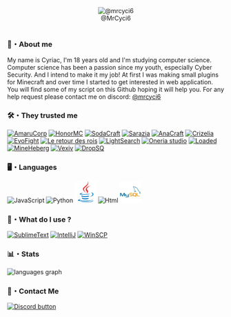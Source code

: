 <div align="center">
  <img style="widht: 150px; height: 150px" src="https://avatars.githubusercontent.com/u/74507367?v=4" alt="@mrcyci6"></img>
</div>
<div align="center">
  <a style="text-decoration: none;" href="https://discord.com/users/1044295629154816010">@MrCyci6</a>
</div>

# 

### 🤙・About me

My name is Cyriac, I'm 18 years old and I'm studying computer science. Computer science has been a passion since my youth, especially Cyber ​​Security. And I intend to make it my job!
At first I was making small plugins for Minecraft and over time I started to get interested in web application. You will find some of my script on this Github hoping it will help you. For any help request please contact me on discord: [@mrcyci6](https://discord.com/users/1044295629154816010)

### 🛠️・They trusted me

<div>
  <a href="https://discord.gg/amaru"><img style="width: 50px; height: 50px;" src="https://cdn.discordapp.com/icons/514923211050188822/8e0ebcbdd1f7776b027a52209791ceb0.webp" alt="AmaruCorp"></a>
  <a href="https://honormc.fr/"><img style="width: 50px; height: 50px;" src="https://cdn.discordapp.com/icons/1106615680217915527/33ecd0b2b8a0f6004bd74b793b1ed96a.webp" alt="HonorMC"></a>
  <a href="https://discord.gg/rncagp9Jus"><img style="width: 50px; height: 50px;" src="https://cdn.discordapp.com/attachments/1054443268940771448/1135870928962736188/03e3d165ccb4965df475f9c06567d199.webp" alt="SodaCraft"></a>
  <a href="https://discord.gg/URuzgZmUcW"><img style="width: 50px; height: 50px;" src="https://cdn.discordapp.com/attachments/1054443268940771448/1135870929474420797/c407708acde548772f05613a184d9afc.webp" alt="Sarazia"></a>
  <a href="https://discord.gg/dAq6VsN38r"><img style="width: 50px; height: 50px;" src="https://cdn.discordapp.com/attachments/1054443268940771448/1135870929235349524/be30324d4f4491ed8a2a31607692aed3.webp" alt="AnaCraft"></a>
  <a href="https://discord.gg/crizelia"><img style="width: 50px; height: 50px;" src="https://cdn.discordapp.com/attachments/1054443268940771448/1135640857446453328/logo.png" alt="Crizelia"></a>
  <a href="https://discord.gg/evofight"><img style="width: 50px; height: 50px;" src="https://cdn.discordapp.com/attachments/1054443268940771448/1135641379054309486/logo.png" alt="EvoFight"></a>
  <a href="https://discord.gg/jvkHEkSSRt"><img style="width: 50px; height: 50px;" src="https://cdn.discordapp.com/attachments/1054443268940771448/1135870767184216134/d27cd9032825d1c9202a2b62f0e67a8a.webp" alt="Le retour des rois"></a>
  <a href="https://discord.gg/lightsearch"><img style="width: 50px; height: 50px;" src="https://cdn.discordapp.com/attachments/1054443268940771448/1135643788795183255/logo.png" alt="LightSearch"></a>
  <a href="https://discord.gg/oneriastudios"><img style="width: 50px; height: 50px;" src="https://cdn.discordapp.com/attachments/1054443268940771448/1135870685873442866/9c1dc43db06385e9178d4ee8fbdcc6db.webp" alt="Oneria studio"></a>
  <a href="https://discord.gg/2j4Td6TpCB"><img style="width: 50px; height: 50px;" src="https://cdn.discordapp.com/attachments/1054443268940771448/1135870578096623696/fb78ef0b67889eba285bc2db7d511da0.webp" alt="Loaded"></a>
  <a href="https://discord.gg/mineheberg"><img style="width: 50px; height: 50px;" src="https://cdn.discordapp.com/attachments/1054443268940771448/1135646427092091011/Logo.png" alt="MineHeberg"></a>
  <a href="https://discord.gg/vexiv"><img style="width: 50px; height: 50px;" src="https://cdn.discordapp.com/attachments/1054443268940771448/1135646866483187732/logo.png" alt="Vexiv"></a>
  <a href="https://discord.gg/dropsq"><img style="width: 50px; height: 50px;" src="https://cdn.discordapp.com/attachments/1054443268940771448/1135870357748842536/logo.png" alt="DropSQ">
</div></a>

### 🖥️・Languages

<div>
  <img style="width: 50px; height: 50px;" src="https://upload.wikimedia.org/wikipedia/commons/thumb/6/6a/JavaScript-logo.png/800px-JavaScript-logo.png" alt="JavaScript">
  <img style="width: 50px; height: 50px;" src="https://upload.wikimedia.org/wikipedia/commons/thumb/c/c3/Python-logo-notext.svg/1869px-Python-logo-notext.svg.png" alt="Python">
  <img style="width: 50px; height: 50px;" src="https://raw.githubusercontent.com/devicons/devicon/master/icons/java/java-original.svg" alt="Java">
  <img style="width: 50px; height: 50px;" src="https://cdn-icons-png.flaticon.com/512/732/732212.png" alt="Html">
  <img style="width: 50px; height: 50px;" src="https://raw.githubusercontent.com/devicons/devicon/master/icons/mysql/mysql-original-wordmark.svg" alt="MySQL">
</div>

### 🧰・What do I use ?

<div>
  <a href="https://www.sublimetext.com/"><img style="width: 50px; height: 50px;" src="https://upload.wikimedia.org/wikipedia/fr/7/78/Sublime_text_logo.png" alt="SublimeText"></a>
  <a href="https://www.jetbrains.com/fr-fr/idea/"><img style="width: 50px; height: 50px;" src="https://upload.wikimedia.org/wikipedia/commons/thumb/9/9c/IntelliJ_IDEA_Icon.svg/1200px-IntelliJ_IDEA_Icon.svg.png" alt="IntelliJ"></a>
  <a href="https://winscp.net/eng/download.php"><img style="width: 50px; height: 50px;" src="https://upload.wikimedia.org/wikipedia/commons/d/de/WinSCP_Logo.png" alt="WinSCP">
</div></a>

### 📊・Stats 

<div>
  <img src="https://github-readme-stats.vercel.app/api/top-langs?username=MrCyci6&locale=en&hide_title=false&layout=compact&card_width=320&langs_count=5&theme=dark&hide_border=true&order=2" width="45%" alt="languages graph"  />
</div>

### 📩・Contact Me

<div>
  <a href="https://discord.com/users/1044295629154816010">
    <img styles="width: 25%; length: 25%;" src="https://cdn.discordapp.com/attachments/1054443268940771448/1135652439790473216/discord.jpg" alt="Discord button"/>
  </a>
</div>
